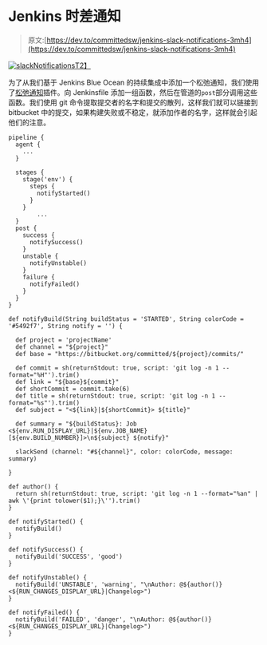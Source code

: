 # Jenkins 时差通知

> 原文:[https://dev.to/committedsw/jenkins-slack-notifications-3mh4](https://dev.to/committedsw/jenkins-slack-notifications-3mh4)

[![slackNotifications](../Images/45c0d01148b4e274eb9e505e78421df8.png)T2】](///static/slackNotifications-a661d0493d23b1574f3bf93fbf29bdc8-63613.png)

为了从我们基于 Jenkins Blue Ocean 的持续集成中添加一个松弛通知，我们使用了[松弛通知](https://plugins.jenkins.io/slack)插件。向 Jenkinsfile 添加一组函数，然后在管道的`post`部分调用这些函数。我们使用 git 命令提取提交者的名字和提交的散列，这样我们就可以链接到 bitbucket 中的提交，如果构建失败或不稳定，就添加作者的名字，这样就会引起他们的注意。

```
pipeline {
  agent { 
    ...
  }

  stages {
    stage('env') {
      steps {
        notifyStarted()
      }
    }
        ...
  }
  post {
    success {
      notifySuccess()
    }
    unstable {
      notifyUnstable()
    }
    failure {
      notifyFailed()
    }
  }
}

def notifyBuild(String buildStatus = 'STARTED', String colorCode = '#5492f7', String notify = '') {

  def project = 'projectName'
  def channel = "${project}"
  def base = "https://bitbucket.org/committed/${project}/commits/" 

  def commit = sh(returnStdout: true, script: 'git log -n 1 --format="%H"').trim()
  def link = "${base}${commit}" 
  def shortCommit = commit.take(6)
  def title = sh(returnStdout: true, script: 'git log -n 1 --format="%s"').trim()
  def subject = "<${link}|${shortCommit}> ${title}" 

  def summary = "${buildStatus}: Job <${env.RUN_DISPLAY_URL}|${env.JOB_NAME} [${env.BUILD_NUMBER}]>\n${subject} ${notify}"

  slackSend (channel: "#${channel}", color: colorCode, message: summary)

}

def author() {
  return sh(returnStdout: true, script: 'git log -n 1 --format="%an" | awk \'{print tolower($1);}\'').trim()
}

def notifyStarted() {
  notifyBuild()
}

def notifySuccess() {
  notifyBuild('SUCCESS', 'good')
}

def notifyUnstable() {
  notifyBuild('UNSTABLE', 'warning', "\nAuthor: @${author()} <${RUN_CHANGES_DISPLAY_URL}|Changelog>")
}

def notifyFailed() {
  notifyBuild('FAILED', 'danger', "\nAuthor: @${author()} <${RUN_CHANGES_DISPLAY_URL}|Changelog>")
} 
```